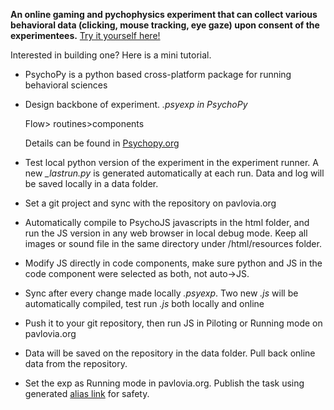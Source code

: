 **An online gaming and pychophysics experiment that can collect various behavioral data 
(clicking, mouse tracking, eye gaze) upon consent of the experimentees.** [Try it yourself here!](https://run.pavlovia.org/jingwang.physics/switchbeta/html/?__pilotToken=3c59dc048e8850243be8079a5c74d079&__oauthToken=a651fabc8d3fd042327636d17a96e67d188f0e5caccb34034de68d20aeb500b7)

Interested in building one? 
Here is a mini tutorial.


* PsychoPy is a python based cross-platform package for running behavioral sciences
* Design backbone of experiment. *.psyexp in PsychoPy* 
 
  Flow> routines>components

  Details can be found in [Psychopy.org](https://psychopy.org/index.html)
* Test local python version of the experiment in the experiment runner. A new *_lastrun.py* is generated automatically at each run. Data and log will be saved locally in a data folder.
* Set a git project and sync with the repository on pavlovia.org
* Automatically compile to PsychoJS javascripts in the html folder, and run the JS version in any web browser in local debug mode. Keep all images or sound file in the same directory under /html/resources folder.
* Modify JS directly in code components, make sure python and JS in the code component were selected as both, not auto->JS. 
* Sync after every change made locally *.psyexp*. Two new *.js* will be automatically compiled, test run *.js* both locally and online
* Push it to your git repository, then run JS in Piloting or Running mode on pavlovia.org
* Data will be saved on the repository in the data folder. Pull back online data from the repository.
* Set the exp as Running mode in pavlovia.org. Publish the task using generated [alias link](https://tinyurl.com/) for safety.
